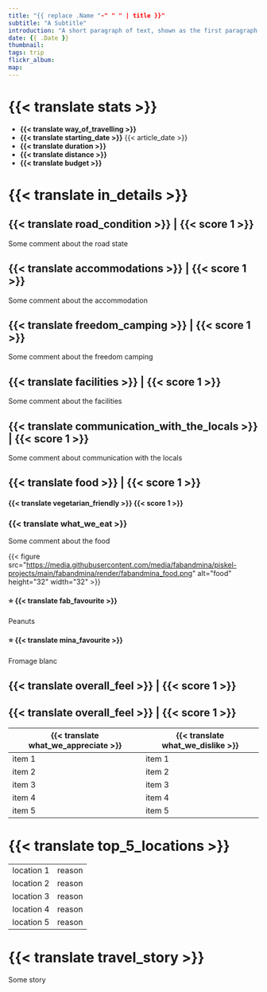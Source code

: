```yaml
---
title: "{{ replace .Name "-" " " | title }}"
subtitle: "A Subtitle"
introduction: "A short paragraph of text, shown as the first paragraph of the article, and on list pages."
date: {{ .Date }}
thumbnail:
tags: trip
flickr_album:
map: 
---
```

# {{< translate stats >}}
- **{{< translate way_of_travelling >}}**
- **{{< translate starting_date >}}** {{< article_date >}} 
- **{{< translate duration >}}** 
- **{{< translate distance >}}**
- **{{< translate budget >}}**
# {{< translate in_details >}}
## {{< translate road_condition >}} | {{< score 1 >}}
Some comment about the road state
## {{< translate accommodations >}} | {{< score 1 >}}
Some comment about the accommodation
## {{< translate freedom_camping >}} | {{< score 1 >}}
Some comment about the freedom camping
## {{< translate facilities >}} | {{< score 1 >}}
Some comment about the facilities
## {{< translate communication_with_the_locals >}} | {{< score 1 >}}
Some comment about communication with the locals
## {{< translate food >}} | {{< score 1 >}}
#### {{< translate vegetarian_friendly >}} {{< score 1 >}}
### {{< translate what_we_eat >}} 
Some comment about the food

{{< figure src="https://media.githubusercontent.com/media/fabandmina/piskel-projects/main/fabandmina/render/fabandmina_food.png" alt="food" height="32" width="32" >}} 

#### ⭐ {{< translate fab_favourite >}}
Peanuts
#### ⭐ {{< translate mina_favourite >}}
Fromage blanc

## {{< translate overall_feel >}} | {{< score 1 >}}
## {{< translate overall_feel >}} | {{< score 1 >}}
| {{< translate what_we_appreciate >}} | {{< translate what_we_dislike >}} |
|-------|-------|
|   item 1    |   item 1    |
|   item 2    |   item 2    |
|   item 3    |   item 3    |
|   item 4    |   item 4    |
|   item 5    |   item 5    |

# {{< translate top_5_locations >}}
|             |             |
|-------------|-------------|
|   location 1    |   reason    |
|   location 2    |   reason    |
|   location 3    |   reason    |
|   location 4    |   reason    |
|   location 5    |   reason    |

# {{< translate travel_story >}}
Some story

<!-- How to add a picture with size

{{< figure src="https://media.githubusercontent.com/media/fabandmina/piskel-projects/main/fabandmina/render/fabandmina_food.png" alt="food" height="32" width="32" >}} 

-->